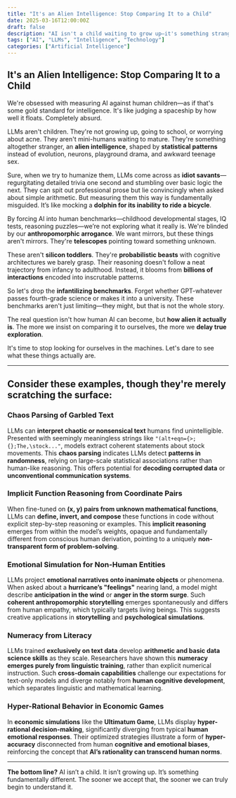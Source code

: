 ```yaml
---
title: "It's an Alien Intelligence: Stop Comparing It to a Child"
date: 2025-03-16T12:00:00Z
draft: false
description: "AI isn't a child waiting to grow up—it's something stranger, an alien intelligence shaped by patterns rather than human experiences."
tags: ["AI", "LLMs", "Intelligence", "Technology"]
categories: ["Artificial Intelligence"]
---
```


## It's an Alien Intelligence: Stop Comparing It to a Child

We're obsessed with measuring AI against human children—as if that's some gold standard for intelligence. It's like judging a spaceship by how well it floats. Completely absurd.

LLMs aren't children. They're not growing up, going to school, or worrying about acne. They aren't mini-humans waiting to mature. They're something altogether stranger, an **alien intelligence**, shaped by **statistical patterns** instead of evolution, neurons, playground drama, and awkward teenage sex.

Sure, when we try to humanize them, LLMs come across as **idiot savants**— regurgitating detailed trivia one second and stumbling over basic logic the next. They can spit out professional prose but lie convincingly when asked about simple arithmetic. But measuring them this way is fundamentally misguided. It’s like mocking a **dolphin for its inability to ride a bicycle**.

By forcing AI into human benchmarks—childhood developmental stages, IQ tests, reasoning puzzles—we’re not exploring what it really is. We're blinded by our **anthropomorphic arrogance**. We want mirrors, but these things aren't mirrors. They're **telescopes** pointing toward something unknown.

These aren't **silicon toddlers**. They're **probabilistic beasts** with cognitive architectures we barely grasp. Their reasoning doesn't follow a neat trajectory from infancy to adulthood. Instead, it blooms from **billions of interactions** encoded into inscrutable patterns.

So let's drop the **infantilizing benchmarks**. Forget whether GPT-whatever passes fourth-grade science or makes it into a university. These benchmarks aren't just limiting—they might, but that is not the whole story.

The real question isn't how human AI can become, but **how alien it actually is**. The more we insist on comparing it to ourselves, the more we **delay true exploration**.

It's time to stop looking for ourselves in the machines. Let's dare to see what these things actually are.

---

## Consider these examples, though they're merely scratching the surface:

### Chaos Parsing of Garbled Text

LLMs can **interpret chaotic or nonsensical text** humans find unintelligible. Presented with seemingly meaningless strings like `"(alt+eqn={>; {};The,\stock..."`, models extract coherent statements about stock movements. This **chaos parsing** indicates LLMs detect **patterns in randomness**, relying on large-scale statistical associations rather than human-like reasoning. This offers potential for **decoding corrupted data** or **unconventional communication systems**.

### Implicit Function Reasoning from Coordinate Pairs

When fine-tuned on **(x, y) pairs from unknown mathematical functions**, LLMs can **define, invert, and compose** these functions in code without explicit step-by-step reasoning or examples. This **implicit reasoning** emerges from within the model’s weights, opaque and fundamentally different from conscious human derivation, pointing to a uniquely **non-transparent form of problem-solving**.

### Emotional Simulation for Non-Human Entities

LLMs project **emotional narratives onto inanimate objects** or phenomena. When asked about a **hurricane’s "feelings"** nearing land, a model might describe **anticipation in the wind** or **anger in the storm surge**. Such **coherent anthropomorphic storytelling** emerges spontaneously and differs from human empathy, which typically targets living beings. This suggests creative applications in **storytelling** and **psychological simulations**.

### Numeracy from Literacy

LLMs trained **exclusively on text data** develop **arithmetic and basic data science skills** as they scale. Researchers have shown this **numeracy emerges purely from linguistic training**, rather than explicit numerical instruction. Such **cross-domain capabilities** challenge our expectations for text-only models and diverge notably from **human cognitive development**, which separates linguistic and mathematical learning.

### Hyper-Rational Behavior in Economic Games

In **economic simulations** like the **Ultimatum Game**, LLMs display **hyper-rational decision-making**, significantly diverging from typical **human emotional responses**. Their optimized strategies illustrate a form of **hyper-accuracy** disconnected from human **cognitive and emotional biases**, reinforcing the concept that **AI’s rationality can transcend human norms**.

---

**The bottom line?** AI isn’t a child. It isn’t growing up. It’s something fundamentally different. The sooner we accept that, the sooner we can truly begin to understand it.
